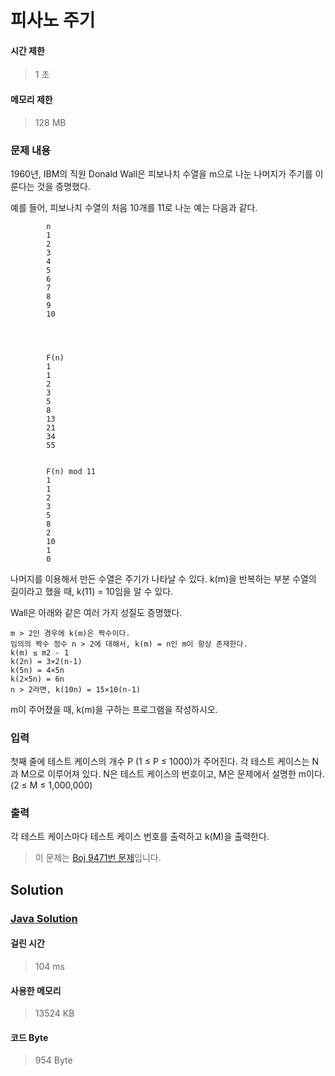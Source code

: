 # 피사노 주기


#### 시간 제한


> 1 초


#### 메모리 제한


> 128 MB


### 문제 내용


1960년, IBM의 직원 Donald Wall은 피보나치 수열을 m으로 나눈 나머지가 주기를 이룬다는 것을 증명했다.

예를 들어, 피보나치 수열의 처음 10개를 11로 나눈 예는 다음과 같다.


	
		
			n
			1
			2
			3
			4
			5
			6
			7
			8
			9
			10
		
	
	
		
			F(n)
			1
			1
			2
			3
			5
			8
			13
			21
			34
			55
		
		
			F(n) mod 11
			1
			1
			2
			3
			5
			8
			2
			10
			1
			0
		
	


나머지를 이용해서 만든 수열은 주기가 나타날 수 있다. k(m)을 반복하는 부분 수열의 길이라고 했을 때, k(11) = 10임을 알 수 있다.

Wall은 아래와 같은 여러 가지 성질도 증명했다.


	m > 2인 경우에 k(m)은 짝수이다.
	임의의 짝수 정수 n > 2에 대해서, k(m) = n인 m이 항상 존재한다.
	k(m) ≤ m2 - 1
	k(2n) = 3×2(n-1)
	k(5n) = 4×5n
	k(2×5n) = 6n
	n > 2라면, k(10n) = 15×10(n-1)


m이 주어졌을 때, k(m)을 구하는 프로그램을 작성하시오.


### 입력


첫째 줄에 테스트 케이스의 개수 P (1 ≤ P ≤ 1000)가 주어진다. 각 테스트 케이스는 N과 M으로 이루어져 있다. N은 테스트 케이스의 번호이고, M은 문제에서 설명한 m이다. (2 ≤ M ≤ 1,000,000)


### 출력


각 테스트 케이스마다 테스트 케이스 번호를 출력하고 k(M)을 출력한다.


> 이 문제는 [Boj 9471번 문제](https://www.acmicpc.net/problem/9471)입니다.


## Solution


### [Java Solution](./main.java)


#### 걸린 시간


> 104 ms


#### 사용한 메모리


> 13524 KB


#### 코드 Byte


> 954 Byte
